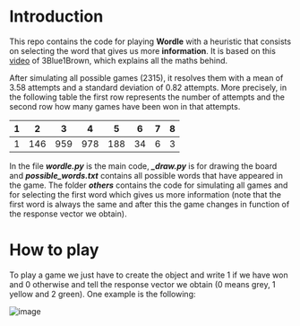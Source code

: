 # Introduction

This repo contains the code for playing **Wordle** with a heuristic that consists on selecting the word that gives us more **information**. It is based on this [video](https://www.youtube.com/watch?v=v68zYyaEmEA) of 3Blue1Brown, which explains all the maths behind.

After simulating all possible games (2315), it resolves them with a mean of 3.58 attempts and a standard deviation of 0.82 attempts. More precisely, in the following table the first row represents the number of attempts and the second row how many games have been won in that attempts.

| 1 |  2  |  3  |  4  |  5  | 6  | 7 | 8 |
| - | --- | --- | --- | --- | -- | - | - |
| 1 | 146 | 959 | 978 | 188 | 34 | 6 | 3 |

In the file ***wordle.py*** is the main code, ***_draw.py*** is for drawing the board and ***possible_words.txt*** contains all possible words that have appeared in the game. The folder ***others*** contains the code for simulating all games and for selecting the first word which gives us more information (note that the first word is always the same and after this the game changes in function of the response vector we obtain).

# How to play

To play a game we just have to create the object and write 1 if we have won and 0 otherwise and tell the response vector we obtain (0 means grey, 1 yellow and 2 green). One example is the following:

![image](https://github.com/antodiazcano/wordle/assets/114878742/10b383e0-04bc-4cf8-adf6-00dea9e10cc4)
